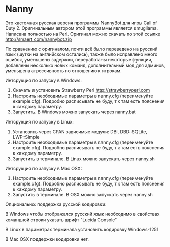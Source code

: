 Nanny
========
Это кастомная русская версия программы NannyBot для игры Call of Duty 2. Оригинальным автором этой программы является smugllama. Написана полностью на Perl.
Оригинал можно скачать по этой ссылке http://smaert.com/nannybot.zip

По сравнению с оригиналом, почти всё было переведено на русский язык (шутки на английском остались),
также было исправлено много ошибок, уменьшены задержки, переработаны некоторые функции, добавлены несколько новых команд, дополнительный мод для админов, уменьшена агрессивность по отношению к игрокам.

Интсрукция по запуску в Windows:

1. Скачать и установить Strawberry Perl http://strawberryperl.com
2. Настроить необходимые параметры в nanny.cfg (переименуйте example.cfg). Подробно расписывать не буду, т.к там есть пояснения к каждому параметру.
3. Запустить. В Windows можно запускать через nanny.bat

Интсрукция по запуску в Linux:

1. Установить через CPAN зависимые модули: DBI, DBD::SQLite, LWP::Simple
2. Настроить необходимые параметры в nanny.cfg (переименуйте example.cfg). Подробно расписывать не буду, т.к там есть пояснения к каждому параметру.
3. Запустить в терминале. В Linux можно запускать через nanny.sh

Интсрукция по запуску в Mac OSX:

1. Настроить необходимые параметры в nanny.cfg (переименуйте example.cfg). Подробно расписывать не буду, т.к там есть пояснения к каждому параметру.
2. Запустить в терминале. В OSX можно запускать через nanny.sh

Опционально: поддержка русской кодировки:

В Windows чтобы отображался русский язык необходимо в свойствах командной строки указать шрифт "Lucida Console"

В Linux в параметрах терминала установить кодировку Windows-1251

В Mac OSX поддержки кодировки нет.
